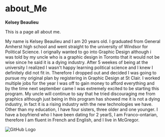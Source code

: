 # about_Me
**Kelsey Beaulieu**

This is a page all about me.

My name is Kelsey Beaulieu and I am 20 years old. I graduated from General Amherst high school and went straight to the university of Windsor for Political Science. I orignally wanted to go into Graphic Design although i was told by my uncle who is a graphic design in Toronto that it would not be wise since he said it is a dying industry. After 5 weekes of being at the university I realized I wasn't happy learning political science and I knew I definitely did not fit in. Therefore I dropped out and decided I was going to pursue my original plan by registering in Graphic Design at St Clair. I worked multiple jobs for the year I was off to gain money to afford everything and by the time next september came I was extremely excited to be starting this program. My uncle will continue to say that he tried discouraging me from graphics although just being in this program has showed me it is not a dying industry, in fact it is a rising industry with the new technologies we have.
Other than my education, I have four sisters, three older and one younger. I have a boyfriend who I have been dating for 2 yearS, I am Franco-ontarian, therefore I am fluent in French and English, and I live in McGregor.

![GitHub Logo](https://scontent.fybz2-2.fna.fbcdn.net/v/t31.0-8/21752500_1664920463560631_7004123678419648348_o.jpg?oh=37dec1990af63b528be456d05bad01ac&oe=5A512ADE)
